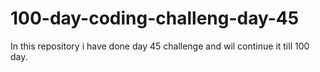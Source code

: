 # 100-day-coding-challeng-day-45
In this repository i have  done day 45 challenge and wil continue it till 100 day.
